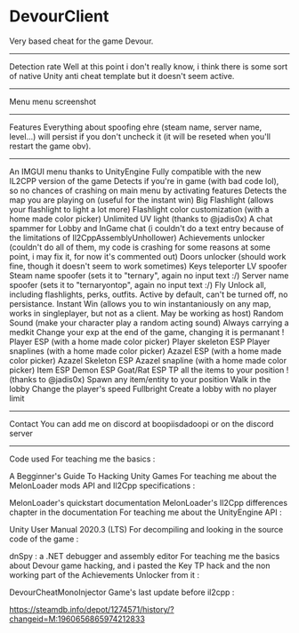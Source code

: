 # DevourClient
Very based cheat for the game Devour.
***
Detection rate
Well at this point i don't really know, i think there is some sort of native Unity anti cheat template but it doesn't seem active.
***
Menu
menu screenshot
***
Features
Everything about spoofing ehre (steam name, server name, level...) will persist if you don't uncheck it (it will be reseted when you'll restart the game obv).
***
An IMGUI menu thanks to UnityEngine
Fully compatible with the new IL2CPP version of the game
Detects if you're in game (with bad code lol), so no chances of crashing on main menu by activating features
Detects the map you are playing on (useful for the instant win)
Big Flashlight (allows your flashlight to light a lot more)
Flashlight color customization (with a home made color picker)
Unlimited UV light (thanks to @jadis0x)
A chat spammer for Lobby and InGame chat (i couldn't do a text entry because of the limitations of Il2CppAssemblyUnhollower)
Achievements unlocker (couldn't do all of them, my code is crashing for some reasons at some point, i may fix it, for now it's commented out)
Doors unlocker (should work fine, though it doesn't seem to work sometimes)
Keys teleporter
LV spoofer
Steam name spoofer (sets it to "ternary", again no input text :/)
Server name spoofer (sets it to "ternaryontop", again no input text :/)
Fly
Unlock all, including flashlights, perks, outfits. Active by default, can't be turned off, no persistance.
Instant Win (allows you to win instantaniously on any map, works in singleplayer, but not as a client. May be working as host)
Random Sound (make your character play a random acting sound)
Always carrying a medkit
Change your exp at the end of the game, changing it is permanant !
Player ESP (with a home made color picker)
Player skeleton ESP
Player snaplines (with a home made color picker)
Azazel ESP (with a home made color picker)
Azazel Skeleton ESP
Azazel snapline (with a home made color picker)
Item ESP
Demon ESP
Goat/Rat ESP
TP all the items to your position ! (thanks to @jadis0x)
Spawn any item/entity to your position
Walk in the lobby
Change the player's speed
Fullbright
Create a lobby with no player limit
***
Contact
You can add me on discord at boopiisdadoopi or on the discord server
***
Code used
For teaching me the basics :

A Begginner's Guide To Hacking Unity Games
For teaching me about the MelonLoader mods API and Il2Cpp specifications :

MelonLoader's quickstart documentation
MelonLoader's Il2Cpp differences chapter in the documentation
For teaching me about the UnityEngine API :

Unity User Manual 2020.3 (LTS)
For decompiling and looking in the source code of the game :

dnSpy : a .NET debugger and assembly editor
For teaching me the basics about Devour game hacking, and i pasted the Key TP hack and the non working part of the Achievements Unlocker from it :

DevourCheatMonoInjector
Game's last update before il2cpp :

https://steamdb.info/depot/1274571/history/?changeid=M:1960656865974212833

